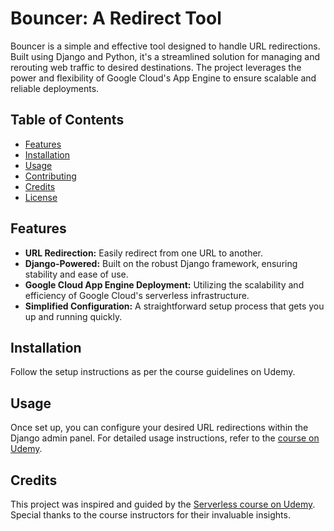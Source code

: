 # Bouncer: A Redirect Tool

Bouncer is a simple and effective tool designed to handle URL redirections. Built using Django and Python, it's a streamlined solution for managing and rerouting web traffic to desired destinations. The project leverages the power and flexibility of Google Cloud's App Engine to ensure scalable and reliable deployments.

## Table of Contents

- [Features](#features)
- [Installation](#installation)
- [Usage](#usage)
- [Contributing](#contributing)
- [Credits](#credits)
- [License](#license)

## Features

- **URL Redirection:** Easily redirect from one URL to another.
- **Django-Powered:** Built on the robust Django framework, ensuring stability and ease of use.
- **Google Cloud App Engine Deployment:** Utilizing the scalability and efficiency of Google Cloud's serverless infrastructure.
- **Simplified Configuration:** A straightforward setup process that gets you up and running quickly.

## Installation

Follow the setup instructions as per the course guidelines on Udemy.

## Usage

Once set up, you can configure your desired URL redirections within the Django admin panel. For detailed usage instructions, refer to the [course on Udemy](https://www.udemy.com/course/serverless/learn/lecture/27345918).

## Credits

This project was inspired and guided by the [Serverless course on Udemy](https://www.udemy.com/course/serverless/learn/lecture/27345918). Special thanks to the course instructors for their invaluable insights.
